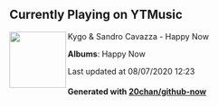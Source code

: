 ## Currently Playing on YTMusic

[<img align="left" width="100" src="https://lh3.googleusercontent.com/Vki2REoug-UEp63OvGhh8k63NSs5bc3m4u178xeONRoFLKQYuA1mI9xlI99k8xttVMtzmI5yWJCOigI">](https://music.youtube.com/channel/UCkhjJ1ozo9YkGtZ2Vl-QpwA)

Kygo & Sandro Cavazza - Happy Now

**Albums**: Happy Now

Last updated at 08/07/2020 12:23

#### Generated with [20chan/github-now](https://github.com/20chan/github-now)


<!--
**20chan/20chan** is a ✨ _special_ ✨ repository because its `README.md` (this file) appears on your GitHub profile.

Here are some ideas to get you started:

- 🔭 I’m currently working on ...
- 🌱 I’m currently learning ...
- 👯 I’m looking to collaborate on ...
- 🤔 I’m looking for help with ...
- 💬 Ask me about ...
- 📫 How to reach me: ...
- 😄 Pronouns: ...
- ⚡ Fun fact: ...
-->
